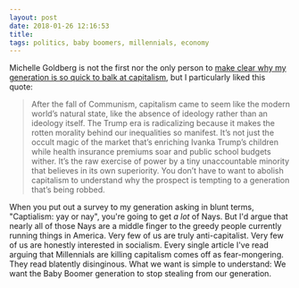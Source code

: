 ```yaml
---
layout: post
date: 2018-01-26 12:16:53
title: 
tags: politics, baby boomers, millennials, economy
---
```


Michelle Goldberg is not the first nor the only person to [make clear why my generation is so quick to balk at capitalism](https://www.nytimes.com/2017/12/04/opinion/millennials-hate-capitalism.html), but I particularly liked this quote:

> After the fall of Communism, capitalism came to seem like the modern world’s natural state, like the absence of ideology rather than an ideology itself. The Trump era is radicalizing because it makes the rotten morality behind our inequalities so manifest. It’s not just the occult magic of the market that’s enriching Ivanka Trump’s children while health insurance premiums soar and public school budgets wither. It’s the raw exercise of power by a tiny unaccountable minority that believes in its own superiority. You don’t have to want to abolish capitalism to understand why the prospect is tempting to a generation that’s being robbed.

When you put out a survey to my generation asking in blunt terms, "Captialism: yay or nay", you're going to get *a lot* of Nays. But I'd argue that nearly all of those Nays are a middle finger to the greedy people currently running things in America. Very few of us are truly anti-capitalist. Very few of us are honestly interested in socialism. Every single article I've read arguing that Millennials are killing capitalism comes off as fear-mongering. They read blatently disinginous. What we want is simple to understand: We want the Baby Boomer generation to stop stealing from our generation. 